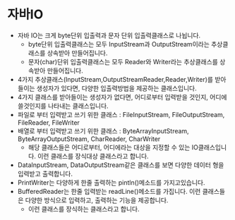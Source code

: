 # 자바IO
+ 자바 IO는 크게 byte단위 입출력과 문자 단위 입출력클래스로 나뉩니다.
    + byte단위 입출력클래스는 모두 InputStream과 OutputStream이라는 추상클래스를 상속받아 만들어집니다.
    + 문자(char)단위 입출력클래스는 모두 Reader와 Writer라는 추상클래스를 상속받아 만들어집니다.
+ 4가지 추상클래스(InputStream,OutputStreamReader,Reader,Writer)를 받아들이는 생성자가 있다면, 다양한 입출력방법을 제공하는 클래스입니다.
+ 4가지 클래스를 받아들이는 생성자가 없다면, 어디로부터 입력받을 것인지, 어디에 쓸것인지를 나타내는 클래스입니다.
+ 파일로 부터 입력받고 쓰기 위한 클래스 : FileInputStream, FileOutputStream, FileReader, FileWriter
+ 배열로 부터 입력받고 쓰기 위한 클래스 : ByteArrayInputStream, ByteArrayOutputStream, CharReader, CharWriter
    + 해당 클래스들은 어디로부터, 어디에라는 대상을 지정할 수 있는 IO클래스입니다. 이런 클래스를 장식대상 클래스라고 합니다.
+ DataInputStream, DataOutputStream같은 클래스를 보면 다양한 데이터 형을 입력받고 출력합니다.
+ PrintWriter는 다양하게 한줄 출력하는 pintln()메소드를 가지고있습니다.
+ BufferedReader는 한줄 입력받는 readLine()메소드를 가집니다.
이런 클래스들은 다양한 방식으로 입력하고, 출력하는 기능을 제공합니다. 
    + 이런 클래스를 장식하는 클래스라고 합니다.